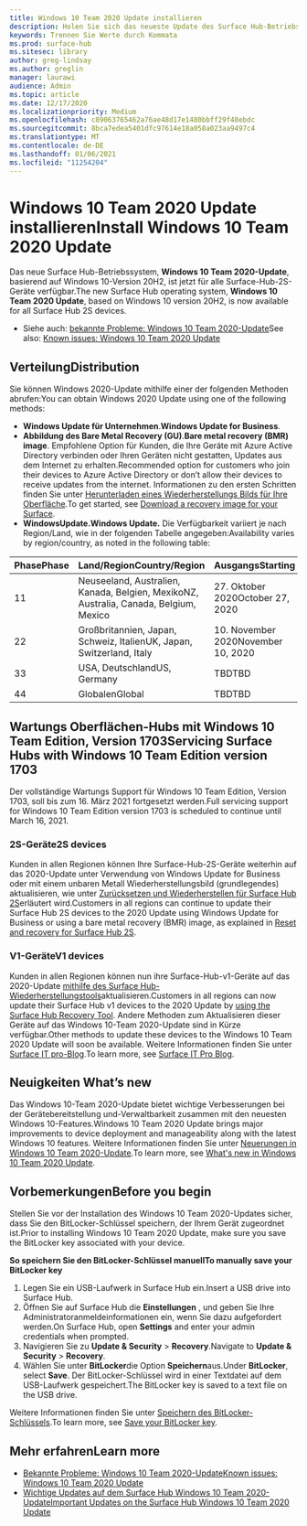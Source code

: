 ```yaml
---
title: Windows 10 Team 2020 Update installieren
description: Holen Sie sich das neueste Update des Surface Hub-Betriebssystems, Windows 10 Team 2020-Update.
keywords: Trennen Sie Werte durch Kommata
ms.prod: surface-hub
ms.sitesec: library
author: greg-lindsay
ms.author: greglin
manager: laurawi
audience: Admin
ms.topic: article
ms.date: 12/17/2020
ms.localizationpriority: Medium
ms.openlocfilehash: c89063765462a76ae48d17e1480bbff29f48ebdc
ms.sourcegitcommit: 8bca7edea5401dfc97614e18a058a023aa9497c4
ms.translationtype: MT
ms.contentlocale: de-DE
ms.lasthandoff: 01/06/2021
ms.locfileid: "11254204"
---
```

# <span data-ttu-id="0be0c-104">Windows 10 Team 2020 Update installieren</span><span class="sxs-lookup"><span data-stu-id="0be0c-104">Install Windows 10 Team 2020 Update</span></span> 

<span data-ttu-id="0be0c-105">Das neue Surface Hub-Betriebssystem, **Windows 10 Team 2020-Update**, basierend auf Windows 10-Version 20H2, ist jetzt für alle Surface-Hub-2S-Geräte verfügbar.</span><span class="sxs-lookup"><span data-stu-id="0be0c-105">The new Surface Hub operating system, **Windows 10 Team 2020 Update**, based on Windows 10 version 20H2, is now available for all Surface Hub 2S devices.</span></span>  

- <span data-ttu-id="0be0c-106">Siehe auch: [bekannte Probleme: Windows 10 Team 2020-Update](surface-hub-2020-update.md)</span><span class="sxs-lookup"><span data-stu-id="0be0c-106">See also: [Known issues: Windows 10 Team 2020 Update](surface-hub-2020-update.md)</span></span>

## <span data-ttu-id="0be0c-107">Verteilung</span><span class="sxs-lookup"><span data-stu-id="0be0c-107">Distribution</span></span>

<span data-ttu-id="0be0c-108">Sie können Windows 2020-Update mithilfe einer der folgenden Methoden abrufen:</span><span class="sxs-lookup"><span data-stu-id="0be0c-108">You can obtain Windows 2020 Update using one of the following methods:</span></span>

- <span data-ttu-id="0be0c-109">**Windows Update für Unternehmen**.</span><span class="sxs-lookup"><span data-stu-id="0be0c-109">**Windows Update for Business**.</span></span>
- <span data-ttu-id="0be0c-110">**Abbildung des Bare Metal Recovery (GU)**.</span><span class="sxs-lookup"><span data-stu-id="0be0c-110">**Bare metal recovery (BMR) image**.</span></span> <span data-ttu-id="0be0c-111">Empfohlene Option für Kunden, die Ihre Geräte mit Azure Active Directory verbinden oder Ihren Geräten nicht gestatten, Updates aus dem Internet zu erhalten.</span><span class="sxs-lookup"><span data-stu-id="0be0c-111">Recommended option for customers who join their devices to Azure Active Directory or don’t allow their devices to receive updates from the internet.</span></span> <span data-ttu-id="0be0c-112">Informationen zu den ersten Schritten finden Sie unter [Herunterladen eines Wiederherstellungs Bilds für Ihre Oberfläche](https://support.microsoft.com/surfacerecoveryimage).</span><span class="sxs-lookup"><span data-stu-id="0be0c-112">To get started, see [Download a recovery image for your Surface](https://support.microsoft.com/surfacerecoveryimage).</span></span>
- **<span data-ttu-id="0be0c-113">WindowsUpdate.</span><span class="sxs-lookup"><span data-stu-id="0be0c-113">Windows Update.</span></span>** <span data-ttu-id="0be0c-114">Die Verfügbarkeit variiert je nach Region/Land, wie in der folgenden Tabelle angegeben:</span><span class="sxs-lookup"><span data-stu-id="0be0c-114">Availability varies by region/country, as noted in the following table:</span></span>

| <span data-ttu-id="0be0c-115">Phase</span><span class="sxs-lookup"><span data-stu-id="0be0c-115">Phase</span></span> | <span data-ttu-id="0be0c-116">Land/Region</span><span class="sxs-lookup"><span data-stu-id="0be0c-116">Country/Region</span></span>                         | <span data-ttu-id="0be0c-117">Ausgangs</span><span class="sxs-lookup"><span data-stu-id="0be0c-117">Starting</span></span>          |
| ----- | -------------------------------------- | ----------------- |
| <span data-ttu-id="0be0c-118">1</span><span class="sxs-lookup"><span data-stu-id="0be0c-118">1</span></span>     | <span data-ttu-id="0be0c-119">Neuseeland, Australien, Kanada, Belgien, Mexiko</span><span class="sxs-lookup"><span data-stu-id="0be0c-119">NZ, Australia, Canada, Belgium, Mexico</span></span> | <span data-ttu-id="0be0c-120">27. Oktober 2020</span><span class="sxs-lookup"><span data-stu-id="0be0c-120">October 27, 2020</span></span>  |
| <span data-ttu-id="0be0c-121">2</span><span class="sxs-lookup"><span data-stu-id="0be0c-121">2</span></span>     | <span data-ttu-id="0be0c-122">Großbritannien, Japan, Schweiz, Italien</span><span class="sxs-lookup"><span data-stu-id="0be0c-122">UK, Japan, Switzerland, Italy</span></span>          | <span data-ttu-id="0be0c-123">10. November 2020</span><span class="sxs-lookup"><span data-stu-id="0be0c-123">November 10, 2020</span></span> |
| <span data-ttu-id="0be0c-124">3</span><span class="sxs-lookup"><span data-stu-id="0be0c-124">3</span></span>     | <span data-ttu-id="0be0c-125">USA, Deutschland</span><span class="sxs-lookup"><span data-stu-id="0be0c-125">US, Germany</span></span>                            | <span data-ttu-id="0be0c-126">TBD</span><span class="sxs-lookup"><span data-stu-id="0be0c-126">TBD</span></span> |
| <span data-ttu-id="0be0c-127">4</span><span class="sxs-lookup"><span data-stu-id="0be0c-127">4</span></span>     | <span data-ttu-id="0be0c-128">Globalen</span><span class="sxs-lookup"><span data-stu-id="0be0c-128">Global</span></span>                                 | <span data-ttu-id="0be0c-129">TBD</span><span class="sxs-lookup"><span data-stu-id="0be0c-129">TBD</span></span>  |

## <span data-ttu-id="0be0c-130">Wartungs Oberflächen-Hubs mit Windows 10 Team Edition, Version 1703</span><span class="sxs-lookup"><span data-stu-id="0be0c-130">Servicing Surface Hubs with Windows 10 Team Edition version 1703</span></span> 

<span data-ttu-id="0be0c-131">Der vollständige Wartungs Support für Windows 10 Team Edition, Version 1703, soll bis zum 16. März 2021 fortgesetzt werden.</span><span class="sxs-lookup"><span data-stu-id="0be0c-131">Full servicing support for Windows 10 Team Edition version 1703 is scheduled to continue until March 16, 2021.</span></span>

### <span data-ttu-id="0be0c-132">2S-Geräte</span><span class="sxs-lookup"><span data-stu-id="0be0c-132">2S devices</span></span> 

<span data-ttu-id="0be0c-133">Kunden in allen Regionen können Ihre Surface-Hub-2S-Geräte weiterhin auf das 2020-Update unter Verwendung von Windows Update for Business oder mit einem unbaren Metall Wiederherstellungsbild (grundlegendes) aktualisieren, wie unter [Zurücksetzen und Wiederherstellen für Surface Hub 2S](surface-hub-2s-recover-reset.md)erläutert wird.</span><span class="sxs-lookup"><span data-stu-id="0be0c-133">Customers in all regions can continue to update their Surface Hub 2S devices to the 2020 Update using Windows Update for Business or using a bare metal recovery (BMR) image, as explained in [Reset and recovery for Surface Hub 2S](surface-hub-2s-recover-reset.md).</span></span>

### <span data-ttu-id="0be0c-134">V1-Geräte</span><span class="sxs-lookup"><span data-stu-id="0be0c-134">V1 devices</span></span> 

<span data-ttu-id="0be0c-135">Kunden in allen Regionen können nun ihre Surface-Hub-v1-Geräte auf das 2020-Update [mithilfe des Surface Hub-Wiederherstellungstools](surface-hub-recovery-tool.md)aktualisieren.</span><span class="sxs-lookup"><span data-stu-id="0be0c-135">Customers in all regions can now update their Surface Hub v1 devices to the 2020 Update by [using the Surface Hub Recovery Tool](surface-hub-recovery-tool.md).</span></span> <span data-ttu-id="0be0c-136">Andere Methoden zum Aktualisieren dieser Geräte auf das Windows 10-Team 2020-Update sind in Kürze verfügbar.</span><span class="sxs-lookup"><span data-stu-id="0be0c-136">Other methods to update these devices to the Windows 10 Team 2020 Update will soon be available.</span></span> <span data-ttu-id="0be0c-137">Weitere Informationen finden Sie unter [Surface IT pro-Blog](https://techcommunity.microsoft.com/t5/surface-it-pro-blog/surface-hub-windows-10-team-2020-update/ba-p/2000144).</span><span class="sxs-lookup"><span data-stu-id="0be0c-137">To learn more, see [Surface IT Pro Blog](https://techcommunity.microsoft.com/t5/surface-it-pro-blog/surface-hub-windows-10-team-2020-update/ba-p/2000144).</span></span>
 
## <span data-ttu-id="0be0c-138">Neuigkeiten </span><span class="sxs-lookup"><span data-stu-id="0be0c-138">What’s new</span></span>

<span data-ttu-id="0be0c-139">Das Windows 10-Team 2020-Update bietet wichtige Verbesserungen bei der Gerätebereitstellung und-Verwaltbarkeit zusammen mit den neuesten Windows 10-Features.</span><span class="sxs-lookup"><span data-stu-id="0be0c-139">Windows 10 Team 2020 Update brings major improvements to device deployment and manageability along with the latest Windows 10 features.</span></span> <span data-ttu-id="0be0c-140">Weitere Informationen finden Sie unter [Neuerungen in Windows 10 Team 2020-Update](surface-hub-2020-update-whats-new.md).</span><span class="sxs-lookup"><span data-stu-id="0be0c-140">To learn more, see [What's new in Windows 10 Team 2020 Update](surface-hub-2020-update-whats-new.md).</span></span>
 
## <span data-ttu-id="0be0c-141">Vorbemerkungen</span><span class="sxs-lookup"><span data-stu-id="0be0c-141">Before you begin</span></span>

<span data-ttu-id="0be0c-142">Stellen Sie vor der Installation des Windows 10 Team 2020-Updates sicher, dass Sie den BitLocker-Schlüssel speichern, der Ihrem Gerät zugeordnet ist.</span><span class="sxs-lookup"><span data-stu-id="0be0c-142">Prior to installing Windows 10 Team 2020 Update, make sure you save the BitLocker key associated with your device.</span></span> 

**<span data-ttu-id="0be0c-143">So speichern Sie den BitLocker-Schlüssel manuell</span><span class="sxs-lookup"><span data-stu-id="0be0c-143">To manually save your BitLocker key</span></span>**

1. <span data-ttu-id="0be0c-144">Legen Sie ein USB-Laufwerk in Surface Hub ein.</span><span class="sxs-lookup"><span data-stu-id="0be0c-144">Insert a USB drive into Surface Hub.</span></span>
2. <span data-ttu-id="0be0c-145">Öffnen Sie auf Surface Hub die **Einstellungen** , und geben Sie Ihre Administratoranmeldeinformationen ein, wenn Sie dazu aufgefordert werden.</span><span class="sxs-lookup"><span data-stu-id="0be0c-145">On Surface Hub, open **Settings** and enter your admin credentials when prompted.</span></span>
3. <span data-ttu-id="0be0c-146">Navigieren Sie zu **Update & Security**  >  **Recovery**.</span><span class="sxs-lookup"><span data-stu-id="0be0c-146">Navigate to **Update & Security** > **Recovery**.</span></span>
4. <span data-ttu-id="0be0c-147">Wählen Sie unter **BitLocker**die Option **Speichern**aus.</span><span class="sxs-lookup"><span data-stu-id="0be0c-147">Under **BitLocker**, select **Save**.</span></span> <span data-ttu-id="0be0c-148">Der BitLocker-Schlüssel wird in einer Textdatei auf dem USB-Laufwerk gespeichert.</span><span class="sxs-lookup"><span data-stu-id="0be0c-148">The BitLocker key is saved to a text file on the USB drive.</span></span>

<span data-ttu-id="0be0c-149">Weitere Informationen finden Sie unter [Speichern des BitLocker-Schlüssels](save-bitlocker-key-surface-hub.md).</span><span class="sxs-lookup"><span data-stu-id="0be0c-149">To learn more, see [Save your BitLocker key](save-bitlocker-key-surface-hub.md).</span></span>

## <span data-ttu-id="0be0c-150">Mehr erfahren</span><span class="sxs-lookup"><span data-stu-id="0be0c-150">Learn more</span></span>

- [<span data-ttu-id="0be0c-151">Bekannte Probleme: Windows 10 Team 2020-Update</span><span class="sxs-lookup"><span data-stu-id="0be0c-151">Known issues: Windows 10 Team 2020 Update</span></span>](surface-hub-2020-team-update-known-issues.md)
- [<span data-ttu-id="0be0c-152">Wichtige Updates auf dem Surface Hub Windows 10 Team 2020-Update</span><span class="sxs-lookup"><span data-stu-id="0be0c-152">Important Updates on the Surface Hub Windows 10 Team 2020 Update</span></span>](https://techcommunity.microsoft.com/t5/surface-it-pro-blog/important-updates-on-the-surface-hub-windows-10-team-2020-update/ba-p/1960897)
